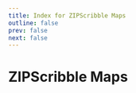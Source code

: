 ```yaml
---
title: Index for ZIPScribble Maps
outline: false
prev: false
next: false
---
```


# ZIPScribble Maps

<BlogIndex tag="zipscribble" />

